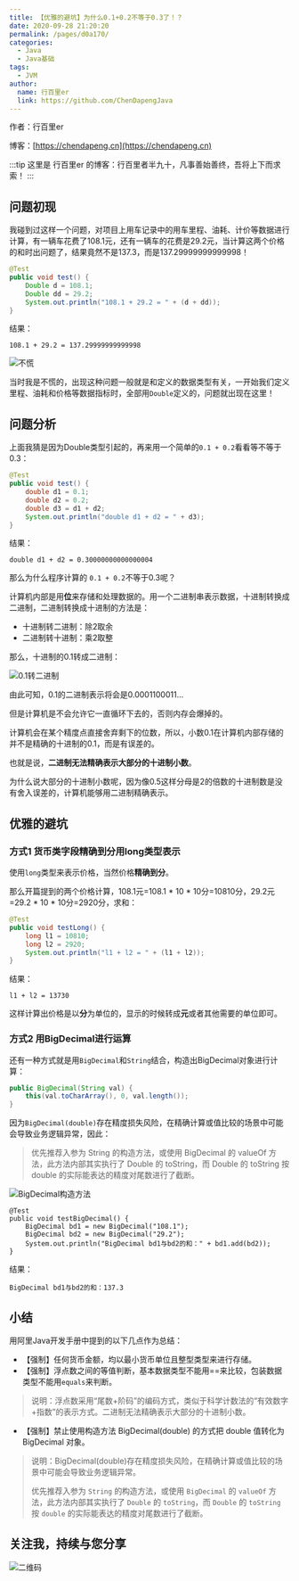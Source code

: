 ```yaml
---
title: 【优雅的避坑】为什么0.1+0.2不等于0.3了！？
date: 2020-09-28 21:20:20
permalink: /pages/d0a170/
categories:
  - Java
  - Java基础
tags:
  - JVM
author: 
  name: 行百里er
  link: https://github.com/ChenDapengJava
---
```


作者：行百里er

博客：[https://chendapeng.cn](https://chendapeng.cn)

:::tip
这里是 行百里er 的博客：行百里者半九十，凡事善始善终，吾将上下而求索！
:::

## 问题初现

我碰到过这样一个问题，对项目上用车记录中的用车里程、油耗、计价等数据进行计算，有一辆车花费了108.1元，还有一辆车的花费是29.2元，当计算这两个价格的和时出问题了，结果竟然不是137.3，而是137.29999999999998！

```java
@Test
public void test() {
    Double d = 108.1;
    Double dd = 29.2;
    System.out.println("108.1 + 29.2 = " + (d + dd));
}
```

结果：

```
108.1 + 29.2 = 137.29999999999998
```

![不慌](https://p3-juejin.byteimg.com/tos-cn-i-k3u1fbpfcp/e629504438334a7aa244e42ce6876e70~tplv-k3u1fbpfcp-zoom-in-crop-mark:3024:0:0:0.awebp)

当时我是不慌的，出现这种问题一般就是和定义的数据类型有关，一开始我们定义里程、油耗和价格等数据指标时，全部用`Double`定义的，问题就出现在这里！

## 问题分析

上面我猜是因为Double类型引起的，再来用一个简单的`0.1 + 0.2`看看等不等于0.3：

```java
@Test
public void test() {
    double d1 = 0.1;
    double d2 = 0.2;
    double d3 = d1 + d2;
    System.out.println("double d1 + d2 = " + d3);
}
```
结果：

```
double d1 + d2 = 0.30000000000000004
```

那么为什么程序计算的 `0.1 + 0.2`不等于0.3呢？

计算机内部是用**位**来存储和处理数据的。用一个二进制串表示数据，十进制转换成二进制，二进制转换成十进制的方法是：

- 十进制转二进制：除2取余
- 二进制转十进制：乘2取整

那么，十进制的0.1转成二进制：

![0.1转二进制](https://p3-juejin.byteimg.com/tos-cn-i-k3u1fbpfcp/f61d25a213324f6fa76ab6eb49e89ffa~tplv-k3u1fbpfcp-zoom-in-crop-mark:3024:0:0:0.awebp)

由此可知，0.1的二进制表示将会是0.0001100011...

但是计算机是不会允许它一直循环下去的，否则内存会爆掉的。

计算机会在某个精度点直接舍弃剩下的位数，所以，小数0.1在计算机内部存储的并不是精确的十进制的0.1，而是有误差的。

也就是说，**二进制无法精确表示大部分的十进制小数**。

为什么说大部分的十进制小数呢，因为像0.5这样分母是2的倍数的十进制数是没有舍入误差的，计算机能够用二进制精确表示。

## 优雅的避坑

### 方式1 货币类字段精确到分用long类型表示
使用`long`类型来表示价格，当然价格**精确到分**。

那么开篇提到的两个价格计算，108.1元=108.1 * 10 * 10分=10810分，29.2元=29.2 * 10 * 10分=2920分，求和：

```java
@Test
public void testLong() {
    long l1 = 10810;
    long l2 = 2920;
    System.out.println("l1 + l2 = " + (l1 + l2));
}
```
结果：

```
l1 + l2 = 13730
```

这样计算出价格是以**分**为单位的，显示的时候转成**元**或者其他需要的单位即可。

### 方式2 用BigDecimal进行运算
还有一种方式就是用`BigDecimal`和`String`结合，构造出BigDecimal对象进行计算：

```java
public BigDecimal(String val) {
    this(val.toCharArray(), 0, val.length());
}
```

因为`BigDecimal(double)`存在精度损失风险，在精确计算或值比较的场景中可能会导致业务逻辑异常，因此：

> 优先推荐入参为 String 的构造方法，或使用 BigDecimal 的 valueOf 方法，此方法内部其实执行了
> Double 的 toString，而 Double 的 toString 按 double 的实际能表达的精度对尾数进行了截断。

![BigDecimal构造方法](https://p3-juejin.byteimg.com/tos-cn-i-k3u1fbpfcp/954d9b27f5644f12b49ed7586b7af628~tplv-k3u1fbpfcp-zoom-in-crop-mark:3024:0:0:0.awebp)


```
@Test
public void testBigDecimal() {
    BigDecimal bd1 = new BigDecimal("108.1");
    BigDecimal bd2 = new BigDecimal("29.2");
    System.out.println("BigDecimal bd1与bd2的和：" + bd1.add(bd2));
}
```
结果：

```
BigDecimal bd1与bd2的和：137.3
```

## 小结

用阿里Java开发手册中提到的以下几点作为总结：
- 【强制】任何货币金额，均以最小货币单位且整型类型来进行存储。
- 【强制】浮点数之间的等值判断，基本数据类型不能用==来比较，包装数据类型不能用`equals`来判断。
> 说明：浮点数采用“尾数+阶码”的编码方式，类似于科学计数法的“有效数字+指数”的表示方式。二进制无法精确表示大部分的十进制小数。
- 【强制】禁止使用构造方法 BigDecimal(double) 的方式把 double 值转化为 BigDecimal 对象。
> 说明：BigDecimal(double)存在精度损失风险，在精确计算或值比较的场景中可能会导致业务逻辑异常。
>
> 优先推荐入参为 `String` 的构造方法，或使用 `BigDecimal` 的 `valueOf` 方法，此方法内部其实执行了
`Double` 的 `toString`，而 `Double` 的 `toString` 按 `double` 的实际能表达的精度对尾数进行了截断。


## 关注我，持续与您分享

![二维码](https://chendapeng.cn/images/about/wxqrcode.png)





